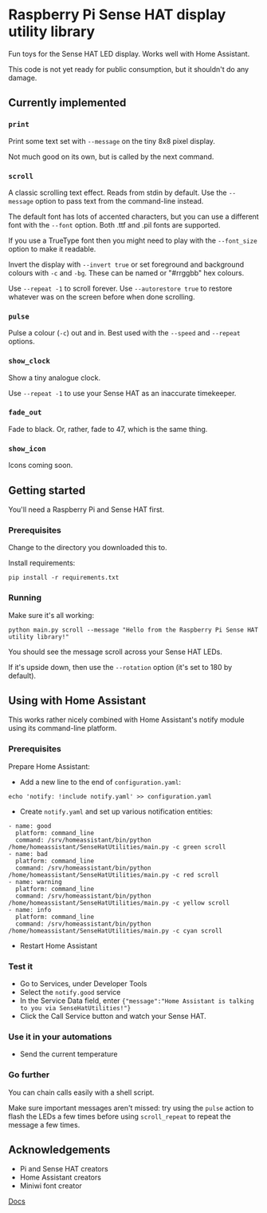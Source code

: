 # Raspberry Pi Sense HAT display utility library

Fun toys for the Sense HAT LED display. Works well with Home Assistant.

This code is not yet ready for public consumption, but it shouldn't do any damage.

## Currently implemented

### `print`

Print some text set with `--message` on the tiny 8x8 pixel display.

Not much good on its own, but is called by the next command.

### `scroll`

A classic scrolling text effect. Reads from stdin by default. Use the `--message` option to pass text from the command-line instead.

The default font has lots of accented characters, but you can use a different font with the `--font` option.
Both .ttf and .pil fonts are supported.

If you use a TrueType font then you might need to play with the `--font_size` option to make it readable.

Invert the display with `--invert true` or set foreground and background colours with `-c` and `-bg`. These can be named or "#rrggbb" hex colours.

Use `--repeat -1` to scroll forever.
Use `--autorestore true` to restore whatever was on the screen before when done scrolling.

### `pulse`

Pulse a colour (`-c`) out and in. Best used with the `--speed` and `--repeat` options.

### `show_clock`

Show a tiny analogue clock.

Use `--repeat -1` to use your Sense HAT as an inaccurate timekeeper.

### `fade_out`

Fade to black. Or, rather, fade to 47, which is the same thing.

### `show_icon`

Icons coming soon.


## Getting started

You'll need a Raspberry Pi and Sense HAT first.

### Prerequisites

Change to the directory you downloaded this to.

Install requirements:
```
pip install -r requirements.txt
```

### Running

Make sure it's all working:
```
python main.py scroll --message "Hello from the Raspberry Pi Sense HAT utility library!"
```

You should see the message scroll across your Sense HAT LEDs.

If it's upside down, then use the `--rotation` option (it's set to 180 by default).

## Using with Home Assistant

This works rather nicely combined with Home Assistant's notify module using its command-line platform.

### Prerequisites

Prepare Home Assistant:

* Add a new line to the end of `configuration.yaml`:
```
echo 'notify: !include notify.yaml' >> configuration.yaml
```

* Create `notify.yaml` and set up various notification entities:
```
- name: good
  platform: command_line
  command: /srv/homeassistant/bin/python /home/homeassistant/SenseHatUtilities/main.py -c green scroll
- name: bad
  platform: command_line
  command: /srv/homeassistant/bin/python /home/homeassistant/SenseHatUtilities/main.py -c red scroll
- name: warning
  platform: command_line
  command: /srv/homeassistant/bin/python /home/homeassistant/SenseHatUtilities/main.py -c yellow scroll
- name: info
  platform: command_line
  command: /srv/homeassistant/bin/python /home/homeassistant/SenseHatUtilities/main.py -c cyan scroll
```

* Restart Home Assistant

### Test it

* Go to Services, under Developer Tools
* Select the `notify.good` service
* In the Service Data field, enter `{"message":"Home Assistant is talking to you via SenseHatUtilities!"}`
* Click the Call Service button and watch your Sense HAT.

### Use it in your automations

* Send the current temperature

### Go further

You can chain calls easily with a shell script.

Make sure important messages aren't missed: try using the `pulse` action to flash the LEDs a few times before using `scroll_repeat` to repeat the message a few times.


## Acknowledgements

* Pi and Sense HAT creators
* Home Assistant creators
* Miniwi font creator

[Docs](http://sense-hat-display-utilities.readthedocs.io/en/latest/)
